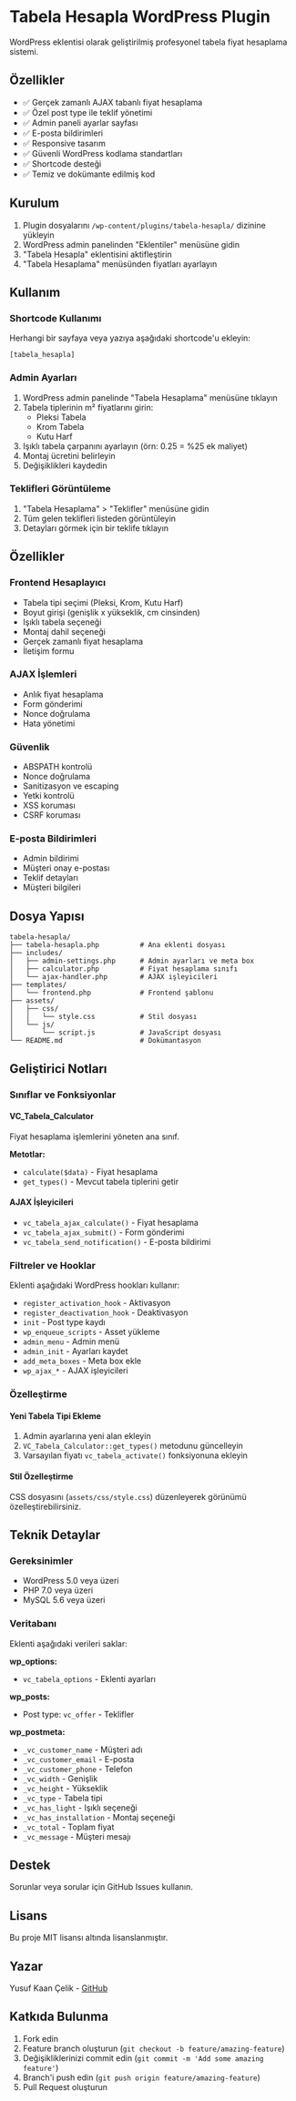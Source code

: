 # Tabela Hesapla WordPress Plugin

WordPress eklentisi olarak geliştirilmiş profesyonel tabela fiyat hesaplama sistemi.

## Özellikler

- ✅ Gerçek zamanlı AJAX tabanlı fiyat hesaplama
- ✅ Özel post type ile teklif yönetimi
- ✅ Admin paneli ayarlar sayfası
- ✅ E-posta bildirimleri
- ✅ Responsive tasarım
- ✅ Güvenli WordPress kodlama standartları
- ✅ Shortcode desteği
- ✅ Temiz ve dokümante edilmiş kod

## Kurulum

1. Plugin dosyalarını `/wp-content/plugins/tabela-hesapla/` dizinine yükleyin
2. WordPress admin panelinden "Eklentiler" menüsüne gidin
3. "Tabela Hesapla" eklentisini aktifleştirin
4. "Tabela Hesaplama" menüsünden fiyatları ayarlayın

## Kullanım

### Shortcode Kullanımı

Herhangi bir sayfaya veya yazıya aşağıdaki shortcode'u ekleyin:

```
[tabela_hesapla]
```

### Admin Ayarları

1. WordPress admin panelinde "Tabela Hesaplama" menüsüne tıklayın
2. Tabela tiplerinin m² fiyatlarını girin:
   - Pleksi Tabela
   - Krom Tabela
   - Kutu Harf
3. Işıklı tabela çarpanını ayarlayın (örn: 0.25 = %25 ek maliyet)
4. Montaj ücretini belirleyin
5. Değişiklikleri kaydedin

### Teklifleri Görüntüleme

1. "Tabela Hesaplama" > "Teklifler" menüsüne gidin
2. Tüm gelen teklifleri listeden görüntüleyin
3. Detayları görmek için bir teklife tıklayın

## Özellikler

### Frontend Hesaplayıcı

- Tabela tipi seçimi (Pleksi, Krom, Kutu Harf)
- Boyut girişi (genişlik x yükseklik, cm cinsinden)
- Işıklı tabela seçeneği
- Montaj dahil seçeneği
- Gerçek zamanlı fiyat hesaplama
- İletişim formu

### AJAX İşlemleri

- Anlık fiyat hesaplama
- Form gönderimi
- Nonce doğrulama
- Hata yönetimi

### Güvenlik

- ABSPATH kontrolü
- Nonce doğrulama
- Sanitizasyon ve escaping
- Yetki kontrolü
- XSS koruması
- CSRF koruması

### E-posta Bildirimleri

- Admin bildirimi
- Müşteri onay e-postası
- Teklif detayları
- Müşteri bilgileri

## Dosya Yapısı

```
tabela-hesapla/
├── tabela-hesapla.php          # Ana eklenti dosyası
├── includes/
│   ├── admin-settings.php      # Admin ayarları ve meta box
│   ├── calculator.php          # Fiyat hesaplama sınıfı
│   └── ajax-handler.php        # AJAX işleyicileri
├── templates/
│   └── frontend.php            # Frontend şablonu
├── assets/
│   ├── css/
│   │   └── style.css           # Stil dosyası
│   └── js/
│       └── script.js           # JavaScript dosyası
└── README.md                   # Dokümantasyon
```

## Geliştirici Notları

### Sınıflar ve Fonksiyonlar

#### VC_Tabela_Calculator

Fiyat hesaplama işlemlerini yöneten ana sınıf.

**Metotlar:**
- `calculate($data)` - Fiyat hesaplama
- `get_types()` - Mevcut tabela tiplerini getir

#### AJAX İşleyicileri

- `vc_tabela_ajax_calculate()` - Fiyat hesaplama
- `vc_tabela_ajax_submit()` - Form gönderimi
- `vc_tabela_send_notification()` - E-posta bildirimi

### Filtreler ve Hooklar

Eklenti aşağıdaki WordPress hookları kullanır:

- `register_activation_hook` - Aktivasyon
- `register_deactivation_hook` - Deaktivasyon
- `init` - Post type kaydı
- `wp_enqueue_scripts` - Asset yükleme
- `admin_menu` - Admin menü
- `admin_init` - Ayarları kaydet
- `add_meta_boxes` - Meta box ekle
- `wp_ajax_*` - AJAX işleyicileri

### Özelleştirme

#### Yeni Tabela Tipi Ekleme

1. Admin ayarlarına yeni alan ekleyin
2. `VC_Tabela_Calculator::get_types()` metodunu güncelleyin
3. Varsayılan fiyatı `vc_tabela_activate()` fonksiyonuna ekleyin

#### Stil Özelleştirme

CSS dosyasını (`assets/css/style.css`) düzenleyerek görünümü özelleştirebilirsiniz.

## Teknik Detaylar

### Gereksinimler

- WordPress 5.0 veya üzeri
- PHP 7.0 veya üzeri
- MySQL 5.6 veya üzeri

### Veritabanı

Eklenti aşağıdaki verileri saklar:

**wp_options:**
- `vc_tabela_options` - Eklenti ayarları

**wp_posts:**
- Post type: `vc_offer` - Teklifler

**wp_postmeta:**
- `_vc_customer_name` - Müşteri adı
- `_vc_customer_email` - E-posta
- `_vc_customer_phone` - Telefon
- `_vc_width` - Genişlik
- `_vc_height` - Yükseklik
- `_vc_type` - Tabela tipi
- `_vc_has_light` - Işıklı seçeneği
- `_vc_has_installation` - Montaj seçeneği
- `_vc_total` - Toplam fiyat
- `_vc_message` - Müşteri mesajı

## Destek

Sorunlar veya sorular için GitHub Issues kullanın.

## Lisans

Bu proje MIT lisansı altında lisanslanmıştır.

## Yazar

Yusuf Kaan Çelik - [GitHub](https://github.com/yusufkaancelik)

## Katkıda Bulunma

1. Fork edin
2. Feature branch oluşturun (`git checkout -b feature/amazing-feature`)
3. Değişikliklerinizi commit edin (`git commit -m 'Add some amazing feature'`)
4. Branch'i push edin (`git push origin feature/amazing-feature`)
5. Pull Request oluşturun
